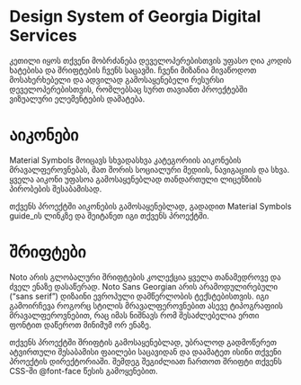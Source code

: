 # Design System of Georgia Digital Services
კეთილი იყოს თქვენი მობრძანება დეველოპერებისთვის უფასო ღია კოდის ხატებისა და შრიფტების ჩვენს საცავში. ჩვენი მიზანია მივაწოდოთ მოსახერხებელი და ადვილად გამოსაყენებელი რესურსი დეველოპერებისთვის, რომლებსაც სურთ თავიანთ პროექტებში ვიზუალური ელემენტების დამატება.

# აიკონები
Material Symbols მოიცავს სხვადასხვა კატეგორიის აიკონების მრავალფეროვნებას, მათ შორის სოციალური მედიის, ნავიგაციის და სხვა. ყველა აიკონი უფასოა გამოსაყენებლად თანდართული ლიცენზიის პირობების შესაბამისად.

თქვენს პროექტში აიკონების გამოსაყენებლად, გადადით Material Symbols guide_ის ლინკზე და შეიტანეთ იგი თქვენს პროექტში.

# შრიფტები
Noto არის გლობალური შრიფტების კოლექცია ყველა თანამედროვე და ძველ ენაზე დასაწერად. Noto Sans Georgian არის არამოდულირებული (“sans serif”) დიზაინი ევროპული დამწერლობის ტექსტებისთვის. იგი გამოირჩევა როგორც სტილის მრავალფეროვნებით ასევე ტიპოგრაფიის მრავალფეროვნებით, რაც იმას ნიშნავს რომ შესაძლებელია ერთი ფონტით დაწეროთ მინიმუმ ორ ენაზე.

თქვენს პროექტში შრიფტის გამოსაყენებლად, უბრალოდ გადმოწერეთ ატვირთული შესაბამისი ფაილები საცავიდან და დაამატეთ ისინი თქვენი პროექტის დირექტორიაში. შემდეგ შეგიძლიათ ჩართოთ შრიფტი თქვენს CSS-ში @font-face წესის გამოყენებით.
